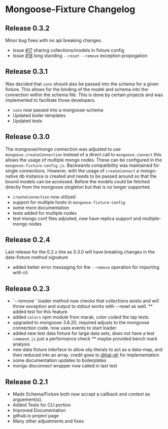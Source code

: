 # Mongoose-Fixture Changelog

## Release 0.3.2

Minor bug fixes with no api breaking changes.

 * Issue [#17](https://github.com/mgan59/mongoose-fixture/issues/17) sharing collections/models in fixture config
 * Issue [#18](https://github.com/mgan59/mongoose-fixture/issues/18) long standing `--reset` `--remove` exception propogation

## Release 0.3.1

Was decided that `conn` should also be passed into the schema for a given fixture.  This allows for the binding of the model and schema into the connection within the schema file.  This is done by certain projects and was implemented to facilitate those developers.

* `conn` now passed into a mongoose-schema
* Updated boiler templates
* Updated tests

## Release 0.3.0

The mongoose/mongo connection was adjusted to use `mongoose.createConnection` instead of a direct call to `mongoose.connect` this allows the usage of multiple mongo nodes.  These can be configured in the `mongoose-fixture-config.js`.  Backwards compatibility was maintained for single connections.  However, with the usage of `createConnect` a mongo-native db instance is created and needs to be passed around so that the bound models can be accessed.  Before the models could be fetched directly from the mongoose singleton but that is no longer supported.

 * `createConnection` now utilized
 * support for multiple hosts in `mongoose-fixture-config`
 * some more documentation
 * tests added for multiple nodes
 * test mongo conf files adjusted, now have replica support and multiple-mongo nodes


## Release 0.2.4

Last release for the 0.2.x line as 0.3.0 will have breaking changes in the data-fixture method signature

 * added better error messaging for the `--remove` operation for importing with cli

## Release 0.2.3

 * `--remove`` loader method now checks that collections exists and will throw exception and output to stdout works with --reset as well.
 ** added test for this feature.
 * added `colors` npm module from marak, color coded the tap tests.
 * upgraded to mongoose 3.6.20, required adjusts to the mongoose connection code. now uses events to start loader
 * added new test data fixture for large data sets, does not have a test `command.js` just a performance check
 ** maybe provided bench mark analysis
 * new data fixture interface to allow obj-literals to act as a data-map, and then reduced into an array. credit goes to [@hal-gh](https://github.com/hal-gh) for implementation
 * some documentation updates to boilerplates
 * mongo disconnect wrapper now called in last test

## Release 0.2.1

 * Made Schema/Fixture both now accept a callback and context as arguement(s).
 * Added Tests for CLI portion
 * Improved Documentation
 * github.io project page
 * Many other adjustments and fixes


